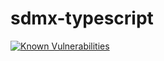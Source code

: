# sdmx-typescript

[![Known Vulnerabilities](https://snyk.io/test/github/kalessine/sdmx-typescript/badge.svg)](https://snyk.io/test/github/kalessine/sdmx-typescript.git)

